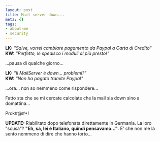 ```yaml
--- 
layout: post
title: Mail server down...
meta: {}
tags: 
- about-me
- security
---
```

**LK:** *"Salve, vorrei cambiare pagamento da Paypal a Carta di Credito"*  
**KW:** *"Perfetto, le spedisco i moduli al più presto!"*  
  
...pausa di qualche giorno...  
  
**LK:** *"Il MailServer è down... problemi?"*  
**KW:** *"Non ha pagato tramite Paypal"*  
  
...ora... non so nemmeno come rispondere...  
  
Fatto sta che se mi cercate calcolate che la mail sia down sino a domattina...  
  
Prok#@#*!    
  
**UPDATE:** Riabilitato dopo telefonata direttamente in Germania. La loro "scusa"? **"Eh, sa, lei è Italiano, quindi pensavamo..."**. E' che non me la sento nemmeno di dire che hanno torto... 
